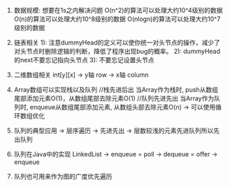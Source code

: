 1. 数据规模: 想要在1s之内解决问题
O(n^2)的算法可以处理大约10^4级别的数据
O(n)的算法可以处理大约10^8级别的数据
O(nlogn)的算法可以处理大约10^7级别的数据

2. 链表相关
1): 注意dummyHead的定义可以使你统一对头节点的操作，减少了
对头节点时删除逻辑的判断，降低了程序出现bug的概率。
2): dummyHead的next不要忘记指向头节点
3): 不要忘记设置头节点

3. 二维数组相关
int[y][x] -> y轴 row -> x轴 column

4. Array数组可以实现栈以及队列
//栈先进后出
当Array作为栈时, push从数组尾部添加元素O(1)，从数组尾部去除元素O(1)
//队列先进先出
当Array作为队列时, enqueue从数组尾部添加元素, 从数组头部去除元素O(n) -> 可以使用循环数组优化

5. 队列的典型应用 -> 层序遍历 -> 先进先出 -> 层数较浅的元素先进队列所以先出队列

6. 队列在Java中的实现 LinkedList -> enqueue = poll -> dequeue = offer -> enqueue 

7. 队列也可用来作为图的广度优先遍历